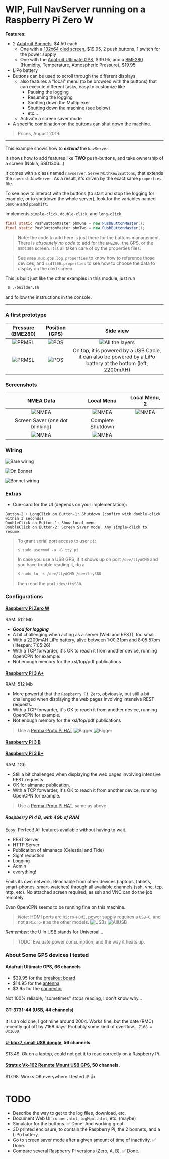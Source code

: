 # WIP, Full NavServer running on a Raspberry Pi Zero W
**Features**:
- 2 [Adafruit Bonnets](https://www.adafruit.com/product/3203), $4.50 each
    - One with a [132x64 oled screen](https://www.adafruit.com/product/938), $19.95, 2 push buttons, 1 switch for the power supply
    - One with the [Adafruit Ultimate GPS](https://www.adafruit.com/product/746), $39.95, and a [BME280](https://www.adafruit.com/product/2652) (Humidity, Temperature, Atmospheric Pressure), $19.95
- LiPo battery
- Buttons can be used to scroll through the different displays
    - also features a "local" menu (to be browsed with the buttons) that can execute different tasks, easy to customize like
        - Pausing the logging
        - Resuming the logging
        - Shutting down the Multiplexer
        - Shutting down the machine (see below)
        - etc...
    - Activate a screen saver mode
- A specific combination on the buttons can shut down the machine.

> Prices, August 2019.

---

This example shows how to _**extend**_  the `NavServer`.

It shows how to add features like **TWO** push-buttons, and take ownership of a screen (Nokia, SSD1306...)

It comes with a class named `navserver.ServerWithKewlButtons`, that extends the `navrest.NavServer`.
As a result, it's driven by the exact same `properties` file.

To see how to interact with the buttons (to start and stop the logging for example, or
to shutdown the whole server), look for the variables named `pbmOne` and `pbmShift`.

Implements `simple-click`, `double-click`, and `long-click`.

```java
final static PushButtonMaster pbmOne = new PushButtonMaster();
final static PushButtonMaster pbmTwo = new PushButtonMaster();
```

> Note: the code to add here is just there for the buttons management. There is _absolutely no code_
> to add for the `BME280`, the GPS, or the `SSD1306` screen. It is all taken care of by the properties files.

> See `nmea.mux.gps.log.properties` to know how to reference those devices, and 
> `ssd1306.properties` to see how to choose the data to display on the oled screen. 

This is built just like the other examples in this module, just run
```
 $ ./builder.sh
 ```
 and follow the instructions in the console.

---

### A first prototype
| Pressure (BME280) | Position (GPS) | Side view |
|:--:|:--:|:--:|
| ![PRMSL](./docimg/06.jpg) | ![POS](./docimg/07.jpg) | ![All the layers](./docimg/08.jpg) |
| ![PRMSL](./docimg/09.jpg) | ![POS](./docimg/10.jpg) | On top, it is powered by a USB Cable, it can also be powered by a LiPo battery at the bottom (left, 2200mAH) |

### Screenshots

| NMEA Data | Local Menu | Local Menu, 2 |
|:---------:|:---------:|:---------:|
| ![NMEA](./docimg/01.png) | ![NMEA](./docimg/02.png) | ![NMEA](./docimg/03.png) |
| Screen Saver (one dot blinking) | Complete Shutdown |
| ![NMEA](./docimg/04.png) | ![NMEA](./docimg/05.png) |

### Wiring
![Bare wiring](../Adafruit.Ultimate.GPS.RPiZero_bb.png)

![On Bonnet](../Adafruit.Ultimate.GPS.RPiZero.Bonnet.1_bb.png)

![Bonnet wiring](../Adafruit.Ultimate.GPS.RPiZero.Bonnet.2_bb.png)

### Extras
- Cue-card for the UI (depends on your implementation):
```
Button-2 + LongClick on Button-1: Shutdown (confirm with double-click within 3 seconds) 
DoubleClick on Button-1: Show local menu                                                
DoubleClick on Button-2: Screen Saver mode. Any simple-click to resume.
```

> To grant serial port access to user `pi`:
> ```
> $ sudo usermod -a -G tty pi
> ```
> In case you use a USB GPS, if it shows up on port `/dev/ttyACM0` and you have trouble reading it,
> do a 
> ```
> $ sudo ln -s /dev/ttyACM0 /dev/ttyS80
> ```
> then read the port `/dev/ttyS80`.

### Configurations
#### [Raspberry Pi Zero W](https://www.raspberrypi.org/products/raspberry-pi-zero-w/)
RAM: 512 Mb
- **_Good for logging_**
- A bit challenging when acting as a server (Web and REST), too small.
- With a 2200mAH LiPo battery, alive between 1:00:31pm and 8:05:57pm (lifespan: 7:05:26)
- With a TCP forwarder, it's OK to reach it from another device, running OpenCPN for example.
- Not enough memory for the xsl/fop/pdf publications

#### [Raspberry Pi 3 A+](https://www.raspberrypi.org/products/raspberry-pi-3-model-a-plus/)
RAM: 512 Mb

- More powerful that the `Raspberry Pi Zero`, obviously, but still a bit challenged 
when displaying the web pages involving intensive REST requests.
- With a TCP forwarder, it's OK to reach it from another device, running OpenCPN for example.
- Not enough memory for the xsl/fop/pdf publications

> Use a [Perma-Proto Pi HAT](https://www.adafruit.com/product/2310)
![Bigger](../perma-proto-pi-hat_bb_01.png)
![Bigger](../perma-proto-pi-hat_bb_02.png)

#### [Raspberry Pi 3 B](https://www.raspberrypi.org/products/raspberry-pi-3-model-b-plus/)
#### [Raspberry Pi 3 B+](https://www.raspberrypi.org/products/raspberry-pi-3-model-b-plus/)
RAM: 1Gb

- Still a bit challenged when displaying the web pages involving intensive REST requests.
- OK for almanac publication.
- With a TCP forwarder, it's OK to reach it from another device, running OpenCPN for example.

> Use a [Perma-Proto Pi HAT](https://www.adafruit.com/product/2310), same as above

##### Raspberry Pi 4 B, with 4Gb of RAM
Easy: Perfect! 
All features available without having to wait.
- REST Server
- HTTP Server
- Publication of almanacs (Celestial and Tide)
- Sight reduction
- Logging
- Admin
- everything!

Emits its own network. Reachable from other devices (laptops, tablets, smart-phones, smart-watches)
through all available channels (ssh, vnc, tcp, http, etc).
No attached screen required, as ssh and VNC can do the job remotely.

Even OpenCPN seems to be running fine on this machine.

> _Note_: HDMI ports are `Micro-HDMI`, power supply requires a `USB-C`, and not a `Micro-B` as the other models.
> ![USBs](./docimg/usb_types.jpg) ![AllUSB](./docimg/all_usb.jpg)

_Remember_: the U in USB stands for Universal...

> TODO: Evaluate power consumption, and the way it heats up.

### About Some GPS devices I tested
#### Adafruit Ultimate GPS, 66 channels
- $39.95 for the [breakout board](https://www.adafruit.com/product/746) 
- $14.95 for the [antenna](https://www.adafruit.com/product/960)
- $3.95 for the [connector](https://www.adafruit.com/product/851)

Not 100% reliable, "sometimes" stops reading, I don't know why...

#### GT-3731-44 (USB, 44 channels)
It is an old one, I got mine around 2004. Works fine, but the date (RMC) recently got off by 7168 days! Probably some kind of overflow... `7168 = 0x1C00`

#### [U-blox7, small USB dongle](https://www.amazon.com/Diymall-G-Mouse-Glonass-Raspberry-Aviation/dp/B00NWEEWW8/ref=sr_1_3?keywords=Stratux+Vk-162+Remote+Mount+USB+GPS&qid=1569081064&s=wireless&sr=1-3-catcorr), 56 channels.
$13.49. Ok on a laptop, could not get it to read correctly on a Raspberry Pi.

#### [Stratux Vk-162 Remote Mount USB GPS](https://www.amazon.com/Navigation-External-Receiver-Raspberry-Geekstory/dp/B078Y52FGQ/ref=sr_1_1?keywords=Stratux+Vk-162+Remote+Mount+USB+GPS&qid=1569081064&s=wireless&sr=1-1-catcorr), 50 channels.
$17.98. Works OK everywhere I tested it! 👍

# TODO
- Describe the way to get to the log files, download, etc.
- Document Web UI: `runner.html`, `logMgmt.html`, etc. (maybe)
- Simulator for the buttons. &#9989; Done! And working great.
- 3D printed enclosure, to contain the Raspberry Pi, the 2 bonnets, and a LiPo battery.
- Go to screen saver mode after a given amount of time of inactivity. &#9989; Done.
- Compare several Raspberry Pi versions (Zero, A, B). &#9989; Done.
